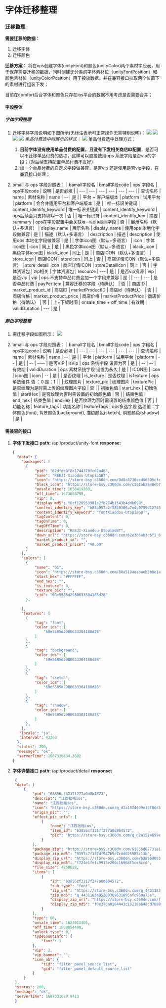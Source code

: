 # 字体迁移整理
###  迁移整理
**需要迁移的数据：**
   1. 迁移字体
   2. 迁移颜色

**迁移方案：**
   将在ops创建字体(unityFont)和颜色(unityColor)两个素材字段表，用于保存需要迁移的数据，同时创建无分类的字体素材位（unityFontPosition）和颜色素材位（unityColorPosition）用于投放数据，并在兼容接口拉取两个位置下的素材进行组装下发；
   
   目前在comfort后台字体和颜色只存在ios平台的数据不用考虑是否需要合并；
#### 字段整体
##### 字体字段整理
1. 迁移字体字段说明如下图所示(无标注表示可正常操作无需特别说明)：
![](./ziti_1.png)
![](./ziti2.png)
![](./ziti3.png)
![](./字体4.png)
*单品付费选中时展示的样式：*
![](./dpff_select.png)
单品付费选中处理方式：
    1. **目前字体没有使用单品付费的配置，且没有下发相关商店ID配置**，是否可以不迁移单品付费的选项，这样可以直接使用ops 系统字段是否vip的字段；（对后续支持配置单品付费不友好）
    2. 加一个单品付费的自定义字段做兼容，是否vip 还是使用是否vip字段，在兼容接口处理；

2. bmall 与 ops 字段对照表：
    | bamall字段名 | bmall字段code |  ops 字段名  | ops字段code | 说明 | 是否必填 |
    | --- | --- | --- | --- | --- | --- |
    | 查询名称  |   name | 素材名称  |   name |  --  |  是  |
    |  平台 + 客户端版本  |  platform |  试用平台 |  platform |  会合并适用平台和客户端版本 |  是 |
    |  唯一标识关键词 | content_identify_keyword |  唯一标识关键词 | content_identify_keyword |  ops后续会只支持填写一次 |  否 |
    | 唯一标识符  | content_identify_key  |  摘要  |  summary |  ops在字段配置中会关联`唯一标识关键词`字段 | 否  |
    | 展示名称（默认+多语言） | display_name | 展示名称 | display_name | 使用ops 本地化字段做兼容 | 是 |
    | 描述（默认+多语言） | description | 描述 | description | 使用ops 本地化字段做兼容 | 是 |
    | 字体icon图（默认+多语言） | icon | 字体icon图 | icon | 同上 | 是 |
    | 黑色字体icon图（默认+多语言） | black_icon | 黑色字体icon图 | black_icon | 同上 | 是 |
    | 商店ICON（默认+多语言） | store_icon | 商店ICON | storeIcon | 同上 | 否 |
    | 商店详情ICON（默认+多语言） | store_detail_icon | 商店详情ICON | storeDetailIcon | 同上 | 否 |
    | 字体资源包 | zip相关 | 字体资源包 | resource | --- | 是 |
    | 是否vip资源 | vip | 是否vip | vip | ops 不支持单品付费会加一个字段来兼容 | 是 |
    | --- | --- | 是否单品付费 | payPerItem | 兼容迁移的字段（待确认） | 否 |
    | 商店ID | market_product_id | 商店ID | marketProductID | 商店id（待确认） | 否 |
    | 商店价格 | market_product_price | 商店价格 | marketProductPrice | 商店价格（待确认） | 否 |
    | 上+下架时间 | onsale_time + off_time | 有效期 | validDuration | --- | 是 |

##### 颜色字段整理
1. 需迁移字段如图所示：
![](color1.png)

2. bmall 与 ops 字段对照表：
    | bamall字段名 | bmall字段code |  ops 字段名  | ops字段code | 说明 | 是否必填 |
    | --- | --- | --- | --- | --- | --- |
    | 查询名称  |   name | 素材名称  |   name |  --  |  是  |
    |  平台   |  platform |  试用平台 |  platform |  -- |  是 |
    | --      | ----  | 是否VIP | isVip | ops 系统字段 设置为否 | 是 |
    | -- | -- | 有效期 | validDuration | ops 素材系统字段 设置为永久 | 是 | 
    | ICON图 | icon | icon图 | icon | -- | 是 |
    | 是否纹理 | is_texture | 是否纹理 | isTexture | ops 单选组件 否 ：0 是：1 |  |
    | 纹理图片 | texture_pic | 纹理图片 | texturePic | 是否纹理为是时需上传的纹理图片字段 | 否 |
    | 初始色值 | start_hex | 初始色值 | startHex | 是否纹理为否时需设置的初始颜色值 | 否 |
    | 结束色值 | end_hex | 结束色值 | endHex | 是否纹理为否时需设置的结束颜色值 | 否 |
    | 功能名称 | feature_tags | 功能名称 | featureTags | ops多选字段 选项值：字体颜色(font), 背景颜色(background), 描边颜色(sketch), 阴影颜色(shadow) | 是 |

#### 需兼容的接口
1. **字体下发接口**
   **path:** /api/product/unity-font
   **response:**
      ```json
      {
        "data": {
          "packages": [
            {
                "pid": "62dfdc3f8a1744370fc62a4d",
                "name": "REEJI-Xiaodou-UtopiaGBT",
                "icon": "https://store-bsy.c360dn.com/0d8c8730ced56595cfc18ba130d877be.jpg",
                "black_icon": "https://store-bsy.c360dn.com/c201ab2848eb74c2cfe9c48a17f7994a.png",
                "onsale_time": 1658419200,
                "off_time": 1673668799,
                "vip": 0,
                "display_md5": "6ef120953981e2fb274b1543b4ddb098",
                "content_identify_key": "b83a957a2f3840306a7edc0759d12748",
                "content_identify_keyword": "fontXiaodou-UtopiaGBT",
                "tagContent": 0,
                "tagOnTime": 0,
                "tagOffTime": 0,
                "description": "REEJI-Xiaodou-UtopiaGBT",
                "down_url": "https://store-bsy.c360dn.com/62e3b6ab3c6f1_62dfdc3f8a1744370fc62a4d.zip",
                "market_product_id": "",
                "market_product_price": "¥0.00"
            }
          ],
          "colors": [
            {
                "name": "01",
                "icon": "https://store-bsy.c360dn.com/88a519aeabaeb3b0e1a2bead8962c1ec.png",
                "start_hex": "#FFFFFF",
                "end_hex": "",
                "is_texture": 0,
                "texture_pic": "",
                "cid": "60e5585d2980633304188d28"
            },
        
          ],
          "features": [
            {
                "tag": "font",
                "color_ids": [
                    "60e5585d2980633304188d28"
                ]
            },
            {
                "tag": "background",
                "color_ids": [
                    "60e5585d2980633304188d28"
                ]
            },
            {
                "tag": "sketch",
                "color_ids": [
                    "60e5585d2980633304188d28"
                ]
            },
            {
                "tag": "shadow",
                "color_ids": [
                    "60e5585d2980633304188d28"
                ]
            },
          ],
         "locale": "ja",
         "interval": 43200
        },
        "status": 200,
        "message": "ok",
        "serverTime": 1687330834.3802
      }
      ```
2. **字体详情接口**
   **path:** /api/product/detail
   **response:**
   ```json
    {
    "data": [
        {
            "pid": "63856cf3217f277a0d8b4573",
            "descript": "江西拙楷ios",
            "name": "江西拙楷ios",
            "icon": "https://store-bsy.c360dn.com/q_d2a1524699e30f8dd31e29a15d956f97.png",
            "origin_pic": "",
            "effect_pic_info": [
                {
                    "name": "江西拙楷ios",
                    "item_id": "63856cf3217f277a0d8b4572",
                    "pic": "https://store-bsy.c360dn.com/q_d2a1524699e30f8dd31e29a15d956f97.png"
                }
            ],
            "package_zip": "https://store-bsy.c360dn.com/63856d07731e1_63856cf3217f277a0d8b4573.zip",
            "package_zip_md5": "5157c7f357df947b9e7cdd025505c13b",
            "display_zip_url": "https://store-bsy.c360dn.com/63856d093000f_display_63856cf3217f277a0d8b4573.zip",
            "display_zip_md5": "f724e1fe1c9915e200c16968f5ce8ccd",
            "file_size": 4858628,
            "items": [
                {
                    "id": "63856cf3217f277a0d8b4572",
                    "sub_type": "font",
                    "zip_url": "https://store-bsy.c360dn.com/q_4431183a95280309631895afc960a75e.zip",
                    "zip_md5": "q_4431183a95280309631895afc960a75e",
                    "display_zip_url": "https://store-bsy.c360dn.com/f0e376a0164443c16216ab48cd78883c.zip",
                    "display_zip_md5": "f0e376a0164443c16216ab48cd78883c"
                }
            ],
            "type": 60,
            "onsale_time": 1623911405,
            "off_time": 1688054400,
            "unlock_type": 0,
            "typeCountInfo": {
                "font": 1
            },
            "vip": 2,
            "vip_banner": "",
            "icon_ab": {
                "tid": "filter_panel_source_list",
                "gid": "filter_panel_default_source_list"
            }
        }
    ],
    "status": 200,
    "message": "ok",
    "serverTime": 1687331689.9413
    }
   ```